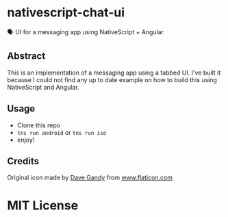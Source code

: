 # nativescript-chat-ui

🗣 UI for a messaging app using NativeScript + Angular 

## Abstract

This is an implementation of a messaging app using a tabbed UI. I've built it because I could not find any up to date
example on how to build this using NativeScript and Angular. 

## Usage

- Clone this repo
- `tns run android` or `tns run iso`
- enjoy!

## Credits

<div>Original icon made by <a href="https://www.flaticon.com/authors/dave-gandy" title="Dave Gandy">Dave Gandy</a> from <a href="https://www.flaticon.com/" title="Flaticon">www.flaticon.com</a></div>

# MIT License
